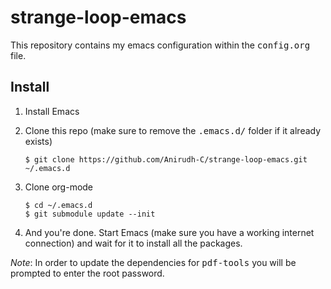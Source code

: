 # strange-loop-emacs
This repository contains my emacs configuration within the <kbd>config.org</kbd> file.

## Install
1. Install Emacs
2. Clone this repo (make sure to remove the <kbd>.emacs.d/</kbd> folder if it already exists)

   ``` shell
   $ git clone https://github.com/Anirudh-C/strange-loop-emacs.git ~/.emacs.d
   ```
3. Clone org-mode
   ``` shell
   $ cd ~/.emacs.d
   $ git submodule update --init
   ```
4. And you're done. Start Emacs (make sure you have a working internet connection) and wait for it to install all the packages.

*Note*: In order to update the dependencies for <kbd>pdf-tools</kbd> you will be prompted to enter the root password.
